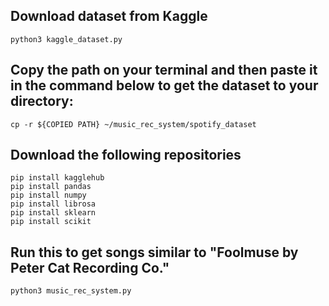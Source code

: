 ## Download dataset from Kaggle
```
python3 kaggle_dataset.py
```

## Copy the path on your terminal and then paste it in the command below to get the dataset to your directory:
```
cp -r ${COPIED PATH} ~/music_rec_system/spotify_dataset
```

## Download the following repositories
```
pip install kagglehub
pip install pandas
pip install numpy
pip install librosa
pip install sklearn
pip install scikit
```

## Run this to get songs similar to "Foolmuse by Peter Cat Recording Co."
```
python3 music_rec_system.py
```
